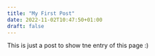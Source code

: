 ```yaml
---
title: "My First Post"
date: 2022-11-02T10:47:50+01:00
draft: false
---
```


This is just a post to show tne entry of this page :) 
